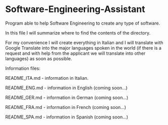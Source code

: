 # Software-Engineering-Assistant
Program able to help Software Engineering to create any type of software.

In this file I will summarize where to find the contents of the directory.

For my convenience I will create everything in Italian and I will translate with Google Translate into the major languages ​​spoken in the world (if there is a request and with help from the applicant we will translate into other languages) as soon as possible.

Information files:

README_ITA.md - information in Italian.

README_ENG.md - information in English (coming soon...)

README_GER.md - information in German (coming soon...)

README_FRA.md - information in French (coming soon...)

README_SPA.md - information in Spanish (coming soon...)

